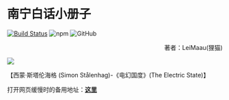 # 南宁白话小册子

[![Build Status](https://travis-ci.org/leimaau/book.svg?branch=master)](https://travis-ci.org/leimaau/book) ![npm](https://img.shields.io/npm/v/npm.svg) ![GitHub](https://img.shields.io/github/license/leimaau/book.svg)

<p align="right">著者：LeiMaau(狸猫)</p>

<!--
![](https://s2.ax1x.com/2020/02/25/3YizKe.jpg)
-->

![](https://leimaau.github.io/CDN/data-store/jpg/The%20Electric%20State.jpg)

【西蒙·斯塔伦海格 (Simon Stålenhag)-《电幻国度》(The Electric State)】

打开网页缓慢时的备用地址：[**这里**]()

<!--
[**这里**](https://leimaau.gitbooks.io/nnbh/content/)
-->
